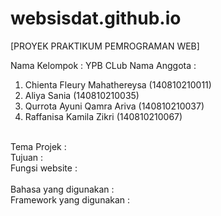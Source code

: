 # websisdat.github.io
[PROYEK PRAKTIKUM PEMROGRAMAN WEB]

Nama Kelompok : YPB CLub
Nama Anggota : 
<ol>
<li>Chienta Fleury Mahathereysa (140810210011) </li>
<li>Aliya Sania (140810210035) </li>
<li>Qurrota Ayuni Qamra Ariva (140810210037) </li>
<li>Raffanisa Kamila Zikri (140810210067) </li>
</ol>

<br>Tema Projek : 
<br>Tujuan :
<br>Fungsi website :
<br>
<br>Bahasa yang digunakan :
<br>Framework yang digunakan :
